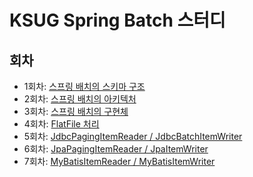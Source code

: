 # KSUG Spring Batch 스터디

## 회차
- 1회차: [스프링 배치의 스키마 구조](/assignment01/README.md)
- 2회차: [스프링 배치의 아키텍처](/assignment02/README.md)
- 3회차: [스프링 배치의 구현체](/assignment03/README.md)
- 4회차: [FlatFile 처리](/assignment04/README.md)
- 5회차: [JdbcPagingItemReader / JdbcBatchItemWriter](/assignment05/README.md)
- 6회차: [JpaPagingItemReader / JpaItemWriter](/assignment06/README.md)
- 7회차: [MyBatisItemReader / MyBatisItemWriter](/assignment07/README.md)
